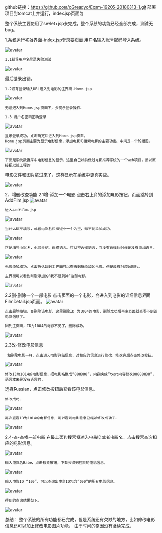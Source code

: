 github链接：https://github.com/oGreadyo/Exam-19205-20180813-1.git
部署项目到tomcat上并运行，index.jsp页面为


整个系统主要使用了sevlet+jsp来完成，整个系统的功能已经全部完成，测试无bug。

1.系统运行初始界面-index.jsp登录要页面
    用户名输入账号密码登入系统。

![avatar](https://github.com/oGreadyo/Exam-19205-20180813-1/blob/master/pic/1.PNG)

    1.1错误用户名登录失败测试

![avatar](https://github.com/oGreadyo/Exam-19205-20180813-1/blob/master/pic/2.PNG)

   最后登录出错。

    1.2没有登录输入URL进入到电影的主界面-Home.jsp

![avatar](https://github.com/oGreadyo/Exam-19205-20180813-1/blob/master/pic/3.PNG)


    无法进入到Home.jsp页面下，会提示登录操作。

    1.3 用户名密码正确登录

![avatar](https://github.com/oGreadyo/Exam-19205-20180813-1/raw/master/pic/4.PNG)

    显示登录成功，点击确定后进入到Home.jsp页面。
    Home.jsp页面主要为显示电影信息，添加电影和搜索电影的主要功能。中间是一个轮播图。

![avatar](https://github.com/oGreadyo/Exam-19205-20180813-1/raw/master/pic/5.PNG)

    下面是系统数据库中电影信息的显示，这里自己以前做过电影推荐系统的一个web项目，所以直接把以前工程的
电影文件和图片拿过来了，这样显示在系统中更真实些。

![avatar](https://github.com/oGreadyo/Exam-19205-20180813-1/raw/master/pic/6.PNG)

2、增删改查功能
   2.1增-添加一个电影
    点击右上角的添加电影按钮，页面跳转到AddFilm.jsp
![avatar](https://github.com/oGreadyo/Exam-19205-20180813-1/raw/master/pic/7PNG)
    
    进入AddFilm.jsp

![avatar](https://github.com/oGreadyo/Exam-19205-20180813-1/raw/master/pic/8.PNG)

    当什么都不填写，或者电影名和描述中一个为空，都不能添加成功。

![avatar](https://github.com/oGreadyo/Exam-19205-20180813-1/raw/master/pic/9.PNG)

    正确填写电影名，电影介绍，选择语言。可以不选择语言，当没有选择的时候是没有添加语言。

![avatar](https://github.com/oGreadyo/Exam-19205-20180813-1/raw/master/pic/10.PNG)

    电影添加成功，点击确认回到主界面可以查看到新添加的电影。但是没有对应的图片。

    主界面可以看到刚刚添加的“我不是药神”这部电影。

![avatar](https://github.com/oGreadyo/Exam-19205-20180813-1/raw/master/pic/11.PNG)

  2.2删-删除一个一部电影
     点击页面的一个电影，会进入到电影的详细信息界面FilmDetail.jsp页面。
![avatar](https://github.com/oGreadyo/Exam-19205-20180813-1/raw/master/pic/12.PNG)

    点击删除按钮，会删除该电影，这里删除ID 为1004的电影，删除成功后再主页面就查看不到该电影信息了。

    回到主页面，ID为1004的电影不见了，删除成功。

![avatar](https://github.com/oGreadyo/Exam-19205-20180813-1/raw/master/pic/13.PNG)

  2.3改-修改电影信息
    
     和删除电影一样，点击进入电影详细信息，对相应的信息进行修改，修改完后点击修改按钮。

![avatar](https://github.com/oGreadyo/Exam-19205-20180813-1/raw/master/pic/14.PNG)

    修改ID为1014的电影信息，把电影名换成“888888”，内容换成“test内容修改88888888”，语言本来是没有语言的，
选择Russian，点击修改按钮后查看该电影信息。

    修改成功。

![avatar](https://github.com/oGreadyo/Exam-19205-20180813-1/raw/master/pic/15.PNG)

    再次查看ID为1014的电影信息，可以看到电影信息已经被修改成功了。

![avatar](https://github.com/oGreadyo/Exam-19205-20180813-1/raw/master/pic/16.PNG)

  2.4-查-查找一部电影
     在最上面的搜索框输入电影ID或者电影名，点击搜索查询相应的电影信息。

![avatar](https://github.com/oGreadyo/Exam-19205-20180813-1/raw/master/pic/17.PNG)

    输入电影名Babe，点击搜索按钮，下面会得到搜索的电影信息。

![avatar](https://github.com/oGreadyo/Exam-19205-20180813-1/raw/master/pic/18.PNG)

    输入电影ID “100”，可以查询出电影ID包含“100”的所有电影信息。

![avatar](https://github.com/oGreadyo/Exam-19205-20180813-1/raw/master/pic/19.PNG)

    得到的查询结果如下。

![avatar](https://github.com/oGreadyo/Exam-19205-20180813-1/raw/master/pic/20.PNG)

  总结：
      整个系统的所有功能都已完成，但是系统还有欠缺的地方，比如修改电影信息还可以加上修改电影图片功能，
由于时间的原因没有继续完成。
